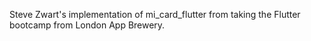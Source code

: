 Steve Zwart's implementation of mi_card_flutter from taking the Flutter bootcamp from London App Brewery.
